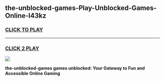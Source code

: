 
## the-unblocked-games-Play-Unblocked-Games-Online-l43kz
<h3>
<a href="https://premium76.site?title=the-unblocked-games&ref=24A">CLICK TO PLAY</a></h3>
<hr>

<h3>
<a href="https://premium76.site?title=the-unblocked-games&ref=24A">CLICK 2 PLAY</a>
  
</h3>

<a href="https://premium76.site?title=the-unblocked-games&ref=24A"><img src="https://clearcache.store/games.png"></a>


**the-unblocked-games games unblocked: Your Gateway to Fun and Accessible Online Gaming**
